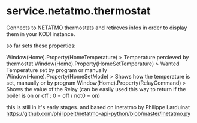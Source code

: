 service.netatmo.thermostat
==========================

Connects to NETATMO thermostats and retireves infos in order to display them in your KODI instance.

so far sets these properties:

Window(Home).Property(HomeTemperature) > Temperature percieved by thermostat
Window(Home).Property(HomeSetTemperature) > Wanted Temperature set by program or manually
Window(Home).Property(HomeSetMode) > Shows how the temperature is set, manually or by program
Window(Home).Property(RelayCommand) > Shows the value of the Relay
      (can be easily used this way to return if the boiler is on or off : 0 = off / not0 = on)
      

this is still in it's early stages.
and based on lnetatmo by Philippe Larduinat
https://github.com/philippelt/netatmo-api-python/blob/master/lnetatmo.py

